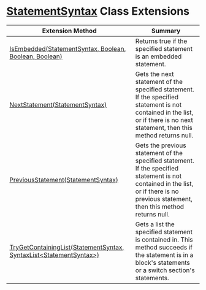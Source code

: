 # [StatementSyntax](https://docs.microsoft.com/en-us/dotnet/api/microsoft.codeanalysis.csharp.syntax.statementsyntax) Class Extensions

| Extension Method | Summary |
| ---------------- | ------- |
| [IsEmbedded(StatementSyntax, Boolean, Boolean, Boolean)](../../../../../Roslynator/CSharp/SyntaxExtensions/IsEmbedded/README.md) | Returns true if the specified statement is an embedded statement\. |
| [NextStatement(StatementSyntax)](../../../../../Roslynator/CSharp/SyntaxExtensions/NextStatement/README.md) | Gets the next statement of the specified statement\. If the specified statement is not contained in the list, or if there is no next statement, then this method returns null\. |
| [PreviousStatement(StatementSyntax)](../../../../../Roslynator/CSharp/SyntaxExtensions/PreviousStatement/README.md) | Gets the previous statement of the specified statement\. If the specified statement is not contained in the list, or if there is no previous statement, then this method returns null\. |
| [TryGetContainingList(StatementSyntax, SyntaxList\<StatementSyntax>)](../../../../../Roslynator/CSharp/SyntaxExtensions/TryGetContainingList/README.md) | Gets a list the specified statement is contained in\. This method succeeds if the statement is in a block's statements or a switch section's statements\. |

